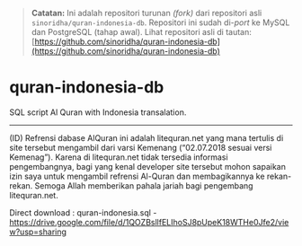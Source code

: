 > **Catatan:** Ini adalah repositori turunan _(fork)_ dari repositori asli ``sinoridha/quran-indonesia-db``. Repositori ini sudah di-_port_ ke MySQL dan PostgreSQL (tahap awal). Lihat repositori asli di tautan: [https://github.com/sinoridha/quran-indonesia-db](https://github.com/sinoridha/quran-indonesia-db)

# quran-indonesia-db
SQL script Al Quran with Indonesia transalation.

---

(ID)
Refrensi dabase AlQuran ini adalah litequran.net yang mana tertulis di site tersebut mengambil dari varsi Kemenang (“02.07.2018 sesuai versi Kemenag”). Karena di litequran.net tidak tersedia informasi pengembangnya, bagi yang kenal developer site tersebut mohon sapaikan izin saya untuk mengambil refrensi Al-Quran dan membagikannya ke rekan-rekan. Semoga Allah memberikan pahala jariah bagi pengembang litequran.net.

Direct download : quran-indonesia.sql - https://drive.google.com/file/d/1QOZBsllfELIhoSJ8pUpeK18WTHe0Jfe2/view?usp=sharing
